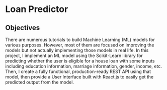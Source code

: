 # Loan Predictor

## Objectives

There are numerous tutorials to build Machine Learning (ML) models for various purposes. However, most of them are focused on improving the models but not actually implementing those models in real life. In this project, I implement an ML model using the Scikit-Learn library for predicting whether the user is eligible for a house loan with some inputs including education information, marriage information, gender, income, etc. Then, I create a fully functional, production-ready REST API using that model, then provide a User Interface built with React.js to easily get the predicted output from the model.

